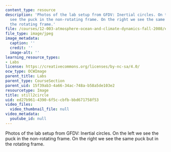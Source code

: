 ```yaml
---
content_type: resource
description: 'Photos of the lab setup from GFDV: Inertial circles. On the left we
  see the puck in the non-rotating frame. On the right we see the same puck but in
  the rotating frame.'
file: /courses/12-003-atmosphere-ocean-and-climate-dynamics-fall-2008/ed27b96143906f5ccbfbbbd671758f53_still2circle.jpg
file_type: image/jpeg
image_metadata:
  caption: ''
  credit: ''
  image-alt: ''
learning_resource_types:
- Labs
license: https://creativecommons.org/licenses/by-nc-sa/4.0/
ocw_type: OCWImage
parent_title: Labs
parent_type: CourseSection
parent_uid: 15f39ab3-4a66-34ac-748a-b58a5de103e2
resourcetype: Image
title: still2circle
uid: ed27b961-4390-6f5c-cbfb-bbd671758f53
video_files:
  video_thumbnail_file: null
video_metadata:
  youtube_id: null
---
```

Photos of the lab setup from GFDV: Inertial circles. On the left we see the puck in the non-rotating frame. On the right we see the same puck but in the rotating frame.